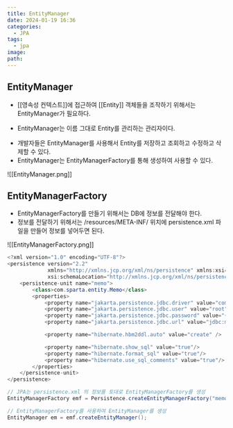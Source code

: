 ```yaml
---
title: EntityManager
date: 2024-01-19 16:36
categories:
  - JPA
tags:
  - jpa
image: 
path:
---
```


## EntityManager
- [[영속성 컨텍스트]]에 접근하여 [[Entity]] 객체들을 조작하기 위해서는 EntityManager가 필요하다.
+ EntityManager는 이름 그대로 Entity를 관리하는 관리자이다.
- 개발자들은 EntityManager를 사용해서 Entity를 저장하고 조회하고 수정하고 삭제할 수 있다.
- EntityManager는 EntityManagerFactory를 통해 생성하여 사용할 수 있다.

![[EntityManager.png]]

## EntityManagerFactory
+ EntityManagerFactory를 만들기 위해서는 DB에 정보를 전달해야 한다.
+ 정보를 전달하기 위해서는 /resources/META-INF/ 위치에 persistence.xml 파일을 만들어 정보를 넣어두면 된다.

![[EntityManagerFactory.png]]

```java
<?xml version="1.0" encoding="UTF-8"?>
<persistence version="2.2"
             xmlns="http://xmlns.jcp.org/xml/ns/persistence" xmlns:xsi="http://www.w3.org/2001/XMLSchema-instance"
             xsi:schemaLocation="http://xmlns.jcp.org/xml/ns/persistence http://xmlns.jcp.org/xml/ns/persistence/persistence_2_2.xsd">
    <persistence-unit name="memo">
        <class>com.sparta.entity.Memo</class>
        <properties>
            <property name="jakarta.persistence.jdbc.driver" value="com.mysql.cj.jdbc.Driver"/>
            <property name="jakarta.persistence.jdbc.user" value="root"/>
            <property name="jakarta.persistence.jdbc.password" value="{비밀번호}"/>
            <property name="jakarta.persistence.jdbc.url" value="jdbc:mysql://localhost:3306/memo"/>

            <property name="hibernate.hbm2ddl.auto" value="create" />

            <property name="hibernate.show_sql" value="true"/>
            <property name="hibernate.format_sql" value="true"/>
            <property name="hibernate.use_sql_comments" value="true"/>
        </properties>
    </persistence-unit>
</persistence>
```

```java
// JPA는 persistence.xml 의 정보를 토대로 EntityManagerFactory를 생성
EntityManagerFactory emf = Persistence.createEntityManagerFactory("memo");

// EntityManagerFactory를 사용하여 EntityManager를 생성
EntityManager em = emf.createEntityManager();
```